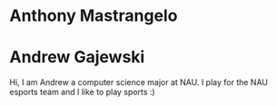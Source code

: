 # Anthony Mastrangelo


# Andrew Gajewski
Hi, I am Andrew a computer science major at NAU. I play for the NAU esports team and I like to play sports :)